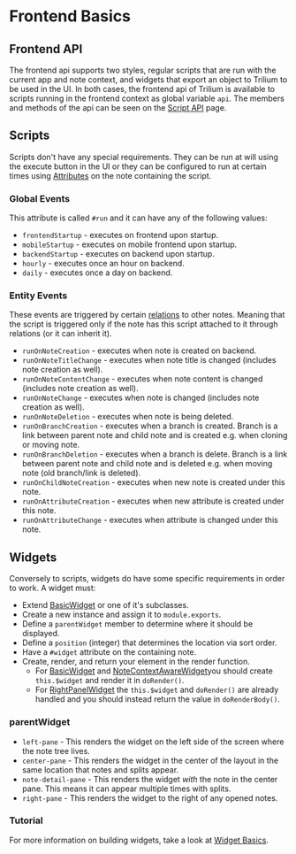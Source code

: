 # Frontend Basics
## Frontend API

The frontend api supports two styles, regular scripts that are run with the current app and note context, and widgets that export an object to Trilium to be used in the UI. In both cases, the frontend api of Trilium is available to scripts running in the frontend context as global variable `api`. The members and methods of the api can be seen on the [Script API](../Advanced%20Usage/Code%20Notes/Script%20API.md) page.

## Scripts

Scripts don't have any special requirements. They can be run at will using the execute button in the UI or they can be configured to run at certain times using [Attributes](../Advanced%20Usage/Attributes.md) on the note containing the script.

### Global Events

This attribute is called `#run` and it can have any of the following values:

*   `frontendStartup` - executes on frontend upon startup.
*   `mobileStartup` - executes on mobile frontend upon startup.
*   `backendStartup` - executes on backend upon startup.
*   `hourly` - executes once an hour on backend.
*   `daily` - executes once a day on backend.

### Entity Events

These events are triggered by certain [relations](../Advanced%20Usage/Attributes.md) to other notes. Meaning that the script is triggered only if the note has this script attached to it through relations (or it can inherit it).

*   `runOnNoteCreation` - executes when note is created on backend.
*   `runOnNoteTitleChange` - executes when note title is changed (includes note creation as well).
*   `runOnNoteContentChange` - executes when note content is changed (includes note creation as well).
*   `runOnNoteChange` - executes when note is changed (includes note creation as well).
*   `runOnNoteDeletion` - executes when note is being deleted.
*   `runOnBranchCreation` - executes when a branch is created. Branch is a link between parent note and child note and is created e.g. when cloning or moving note.
*   `runOnBranchDeletion` - executes when a branch is delete. Branch is a link between parent note and child note and is deleted e.g. when moving note (old branch/link is deleted).
*   `runOnChildNoteCreation` - executes when new note is created under this note.
*   `runOnAttributeCreation` - executes when new attribute is created under this note.
*   `runOnAttributeChange` - executes when attribute is changed under this note.

## Widgets

Conversely to scripts, widgets do have some specific requirements in order to work. A widget must:

*   Extend [BasicWidget](https://triliumnext.github.io/Notes/frontend_api/BasicWidget.html) or one of it's subclasses.
*   Create a new instance and assign it to `module.exports`.
*   Define a `parentWidget` member to determine where it should be displayed.
*   Define a `position` (integer) that determines the location via sort order.
*   Have a `#widget` attribute on the containing note.
*   Create, render, and return your element in the render function.
    *   For [BasicWidget](https://triliumnext.github.io/Notes/frontend_api/BasicWidget.html) and [NoteContextAwareWidget](https://triliumnext.github.io/Notes/frontend_api/NoteContextAwareWidget.html)you should create `this.$widget` and render it in `doRender()`.
    *   For [RightPanelWidget](https://triliumnext.github.io/Notes/frontend_api/RightPanelWidget.html) the `this.$widget` and `doRender()` are already handled and you should instead return the value in `doRenderBody()`.

### parentWidget

*   `left-pane` - This renders the widget on the left side of the screen where the note tree lives.
*   `center-pane` - This renders the widget in the center of the layout in the same location that notes and splits appear.
*   `note-detail-pane` - This renders the widget _with_ the note in the center pane. This means it can appear multiple times with splits.
*   `right-pane` - This renders the widget to the right of any opened notes.

### Tutorial

For more information on building widgets, take a look at [Widget Basics](Widget%20Basics.md).